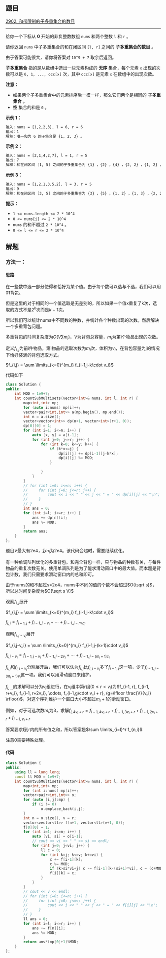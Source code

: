 ## 题目

[2902. 和带限制的子多重集合的数目](https://leetcode.cn/problems/count-of-sub-multisets-with-bounded-sum/description/)

---

给你一个下标从 **0** 开始的非负整数数组 `nums` 和两个整数 `l` 和 `r` 。

请你返回 `nums` 中子多重集合的和在闭区间 `[l, r]` 之间的 **子多重集合的数目** 。

由于答案可能很大，请你将答案对 `10^9 + 7` 取余后返回。

**子多重集合** 指的是从数组中选出一些元素构成的 **无序** 集合，每个元素 `x` 出现的次数可以是 `0, 1, ..., occ[x]` 次，其中 `occ[x]` 是元素 `x` 在数组中的出现次数。

**注意：**

-   如果两个子多重集合中的元素排序后一模一样，那么它们两个是相同的 **子多重集合** 。
-   **空** 集合的和是 `0` 。

  

**示例 1：**

```txt
输入：nums = [1,2,2,3], l = 6, r = 6
输出：1
解释：唯一和为 6 的子集合是 {1, 2, 3} 。
```

**示例 2：**

```txt
输入：nums = [2,1,4,2,7], l = 1, r = 5
输出：7
解释：和在闭区间 [1, 5] 之间的子多重集合为 {1} ，{2} ，{4} ，{2, 2} ，{1, 2} ，{1, 4} 和 {1, 2, 2} 。
```

**示例 3：**

```txt
输入：nums = [1,2,1,3,5,2], l = 3, r = 5
输出：9
解释：和在闭区间 [3, 5] 之间的子多重集合为 {3} ，{5} ，{1, 2} ，{1, 3} ，{2, 2} ，{2, 3} ，{1, 1, 2} ，{1, 1, 3} 和 {1, 2, 2} 。
```
  

**提示：**

-   `1 <= nums.length <= 2 * 10^4`
-   `0 <= nums[i] <= 2 * 10^4`
-   `nums` 的和不超过 `2 * 10^4` 。
-   `0 <= l <= r <= 2 * 10^4`

  

## 解题

### 方法一：

#### 思路

在一些数中选一部分使得和恰好为某个值。由于每个数可以选与不选，我们可以用01背包。

但是这里的对于相同的一个值选取是无差别的，所以如果一个值x重复了k次，选取的方式不是$2^k$次而是$k+1$次。

所以我们可以统计nums中不同数的种数，并统计各个种数出现的次数。然后解决一个多重背包问题。

多重背包的时间复杂度为$O(V\sum m_i)$，$V$为背包总容量，$m_i$为第i个物品出现的次数。

定义$f_{i,j}$为前i件物品，第i物品的选取次数为$m_i$次，体积为$v_i$，在背包容量为j的情况下恰好装满的背包选取方式。

$f_{i,j} = \sum \limits_{k=0}^{m_i} f_{i-1,j-k\cdot v_i}$



代码如下
``` cpp
class Solution {
public:
    int MOD = 1e9+7;
    int countSubMultisets(vector<int>& nums, int l, int r) {
        map<int,int> mp;
        for (auto i:nums) mp[i]++;
        vector<pair<int,int>> a(mp.begin(), mp.end());
        int n = a.size();
        vector<vector<int>> dp(n+1, vector<int>(r+1, 0));
        dp[0][0] = 1;
        for (int i=1; i<=n; i++) {
            auto [x, y] = a[i-1];
            for (int j=0; j<=r; j++) {
                for (int k=0; k<=y; k++) {
                    if (k*x<=j) {
                        dp[i][j] += dp[i-1][j-k*x];
                        dp[i][j] %= MOD;
                    }
                        
                }    
            }
        }
        // for (int i=0; i<=n; i++) {
        //     for (int j=0; j<=r; j++) {
        //         cout << i << " " << j << " = " << dp[i][j] << "\n";
        //     }
        // }
        int ans = 0;
        for (int i=l; i<=r; i++) {
            ans += dp[n][i];
            ans %= MOD;
        }
        return ans;
    }
};
```
题目$V$最大有2e4，$\sum m_i$为2e4。该代码会超时，需要继续优化。

有一种单调队列优化的多重背包。和完全背包一样，只与物品的种数有关，与每件物品的重复次数无关。使用单调队列是为了能求滑动窗口中的最大值。而本题是背包计数，我们只需要求滑动窗口内的总和即可。

由于nums的和不超过s=2e4，nums中不同的值的个数不会超过$O(\sqrt s)$，所以总时间复杂度为$O(\sqrt s V)$

观察$f_{i,j}$展开

$f_{i,j} = \sum \limits_{k=0}^{m_i} f_{i-1,j-k\cdot v_i}$

$f_{i,j} = f_{i-1, j}+f_{i-1, j-v_i}+\cdots+f_{i-1, j-m_ic_i}$

观察$f_{i,j-v_i}$展开

$f_{i,j-v_i} = \sum \limits_{k=0}^{m_i} f_{i-1,j-(k+1)\cdot v_i}$

$f_{i,j-v_i} = f_{i-1, j-v_i}+f_{i-1, j-2v_i}+\cdots+f_{i-1, j-(m_i+1)c_i}$


$f_{i,j}$和$f_{i, j-v_i}$分别展开后，我们可以认为$f_{i,j}$比$f_{i,j-v_i}$多了$f_{i-1,j}$这一项，少了$f_{i-1, j-(m_i+1)v_i}$这一项。我们可以用滑动窗口来维护。


$f_{i,\dots}$的求解可以分为$v_i$组进行，在$v_i$组中第r组($0\le r < v_i$)为$f_{i-1, r}, f_{i-1, r+v_i}, f_{i-1, r+2v_i}, \cdots, f_{i-1,g\cdot v_i + r}, (g=\lfloor \frac{V}{v_i} \rfloor)$，对这个序列维护一个窗口大小不超过$m_i+1$的滑动窗口。

例如，对于可选次数$m_i$为3，求解$f_{i,4v_i+r} = f_{i-1, 4v_i+r}+f_{i-1,3v_i+r}+f_{i-1, 2v_i+r}+f_{i-1, v_i+r}$

答案要求l到r内的所有值之和，所以答案是$\sum \limits_{i=l}^r f_{n,i}$

注意0需要特殊处理。

#### 代码

```C++
class Solution {
public:
    using ll = long long;
    const ll MOD = 1e9+7;
    int countSubMultisets(vector<int>& nums, int l, int r) {
        map<int,int> mp;
        for (int i:nums) mp[i]++;
        vector<pair<int,int>> o;
        for (auto [i,j]:mp) {
            if (i != 0)
                o.emplace_back(i,j);
        }
        int n = o.size(), v = r;
        vector<vector<ll>> f(n+1, vector<ll>(v+1, 0));
        f[0][0] = 1;
        for (int i=1; i<=n; i++) {
            auto [vi, si] = o[i-1];
            // cout << vi << " " << si << endl;
            for (int j=0; j<vi; j++) {
                ll c = 0;
                for (int k=j; k<=v; k+=vi) {
                    c += f[i-1][k];
                    c %= MOD;
                    if (k>si*vi+j) c -= f[i-1][k-(si+1)*vi], c = (c+MOD)%MOD;
                    f[i][k] = c;
                }
            }
        }
        // cout << v << endl;
        // for (int i=0; i<=n; i++) {
        //     for (int j=0; j<=v; j++) {
        //         cout << i << " " << j << " = " << f[i][j] << "\n";
        //     }
        // }
        ll ans = 0;
        for (int i=l; i<=r; i++) {
            ans += f[n][i];
            ans %= MOD;
        }
        return ans*(mp[0]+1)%MOD;
    }
};
```
